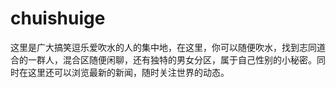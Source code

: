 # chuishuige
这里是广大搞笑逗乐爱吹水的人的集中地，在这里，你可以随便吹水，找到志同道合的一群人，混合区随便闲聊，还有独特的男女分区，属于自己性别的小秘密。同时在这里还可以浏览最新的新闻，随时关注世界的动态。

